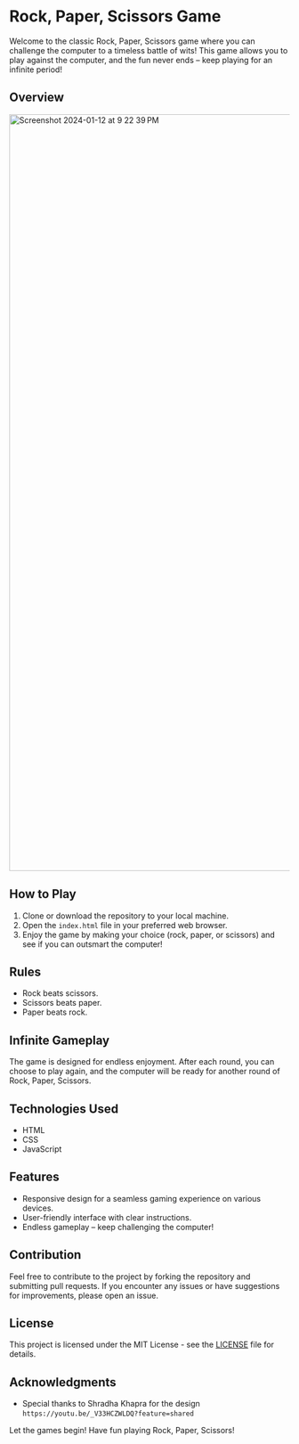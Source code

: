 # Rock, Paper, Scissors Game

Welcome to the classic Rock, Paper, Scissors game where you can challenge the computer to a timeless battle of wits! This game allows you to play against the computer, and the fun never ends – keep playing for an infinite period!

## Overview
<img width="1359" alt="Screenshot 2024-01-12 at 9 22 39 PM" src="https://github.com/Ankit-Ransh/Mini-Project/assets/98517507/8d9426ea-1b9c-419b-8ebc-4c3a948abbe3">

## How to Play

1. Clone or download the repository to your local machine.
2. Open the `index.html` file in your preferred web browser.
3. Enjoy the game by making your choice (rock, paper, or scissors) and see if you can outsmart the computer!

## Rules

- Rock beats scissors.
- Scissors beats paper.
- Paper beats rock.

## Infinite Gameplay

The game is designed for endless enjoyment. After each round, you can choose to play again, and the computer will be ready for another round of Rock, Paper, Scissors.

## Technologies Used

- HTML
- CSS
- JavaScript

## Features

- Responsive design for a seamless gaming experience on various devices.
- User-friendly interface with clear instructions.
- Endless gameplay – keep challenging the computer!

## Contribution

Feel free to contribute to the project by forking the repository and submitting pull requests. If you encounter any issues or have suggestions for improvements, please open an issue.

## License

This project is licensed under the MIT License - see the [LICENSE](LICENSE) file for details.

## Acknowledgments

- Special thanks to Shradha Khapra for the design ```https://youtu.be/_V33HCZWLDQ?feature=shared```

Let the games begin! Have fun playing Rock, Paper, Scissors!
